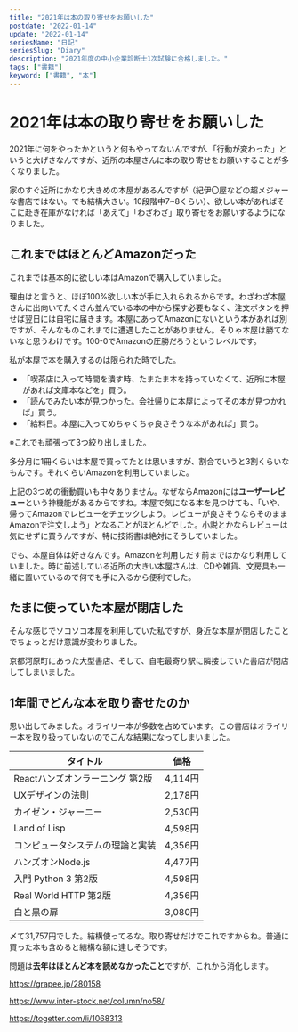 ```yaml
---
title: "2021年は本の取り寄せをお願いした"
postdate: "2022-01-14"
update: "2022-01-14"
seriesName: "日記"
seriesSlug: "Diary"
description: "2021年度の中小企業診断士1次試験に合格しました。"
tags: ["書籍"]
keyword: ["書籍", "本"]
---
```


# 2021年は本の取り寄せをお願いした

2021年に何をやったかというと何もやってないんですが、「行動が変わった」というと大げさなんですが、近所の本屋さんに本の取り寄せをお願いすることが多くなりました。

家のすぐ近所にかなり大きめの本屋があるんですが（紀伊〇屋などの超メジャーな書店ではない。でも結構大きい。10段階中7~8くらい）、欲しい本があればそこに赴き在庫がなければ「あえて」「わざわざ」取り寄せをお願いするようになりました。

## これまではほとんどAmazonだった

これまでは基本的に欲しい本はAmazonで購入していました。<!--本屋でたまたま見つけた本を購入することはあっても、それ以外はもっぱらAmazonでした。-->

理由はと言うと、ほぼ100%欲しい本が手に入れられるからです。わざわざ本屋さんに出向いてたくさん並んでいる本の中から探す必要もなく、注文ボタンを押せば翌日には自宅に届きます。本屋にあってAmazonにないという本があれば別ですが、そんなものこれまでに遭遇したことがありません。そりゃ本屋は勝てないなと思うわけです。100-0でAmazonの圧勝だろうというレベルです。

私が本屋で本を購入するのは限られた時でした。

- 「喫茶店に入って時間を潰す時、たまたま本を持っていなくて、近所に本屋があれば文庫本などを」買う。
- 「読んでみたい本が見つかった。会社帰りに本屋によってその本が見つかれば」買う。
- 「給料日。本屋に入ってめちゃくちゃ良さそうな本があれば」買う。

※これでも頑張って3つ絞り出しました。

多分月に1冊くらいは本屋で買ってたとは思いますが、割合でいうと3割くらいなもんです。それくらいAmazonを利用していました。

上記の3つめの衝動買いも中々ありません。なぜならAmazonには**ユーザーレビュー**という神機能があるからですね。本屋で気になる本を見つけても、「いや、帰ってAmazonでレビューをチェックしよう。レビューが良さそうならそのままAmazonで注文しよう」となることがほとんどでした。小説とかならレビューは気にせずに買うんですが、特に技術書は絶対にそうしていました。

でも、本屋自体は好きなんです。Amazonを利用しだす前まではかなり利用していました。時に前述している近所の大きい本屋さんは、CDや雑貨、文房具も一緒に置いているので何でも手に入るから便利でした。

## たまに使っていた本屋が閉店した

そんな感じでソコソコ本屋を利用していた私ですが、身近な本屋が閉店したことでちょっとだけ意識が変わりました。

京都河原町にあった大型書店、そして、自宅最寄り駅に隣接していた書店が閉店してしまいました。

## 1年間でどんな本を取り寄せたのか

思い出してみました。オライリー本が多数を占めています。この書店はオライリー本を取り扱っていないのでこんな結果になってしまいました。

|タイトル|価格|
|---|---|
|Reactハンズオンラーニング 第2版|4,114円|
|UXデザインの法則|2,178円|
|カイゼン・ジャーニー|2,530円|
|Land of Lisp|4,598円|
|コンピュータシステムの理論と実装|4,356円|
|ハンズオンNode.js|4,477円|
|入門 Python 3 第2版|4,598円|
|Real World HTTP 第2版|4,356円|
|白と黒の扉|3,080円|

〆て31,757円でした。結構使ってるな。取り寄せだけでこれですからね。普通に買った本も含めると結構な額に達しそうです。

問題は**去年はほとんど本を読めなかったこと**ですが、これから消化します。



https://grapee.jp/280158

https://www.inter-stock.net/column/no58/

https://togetter.com/li/1068313
